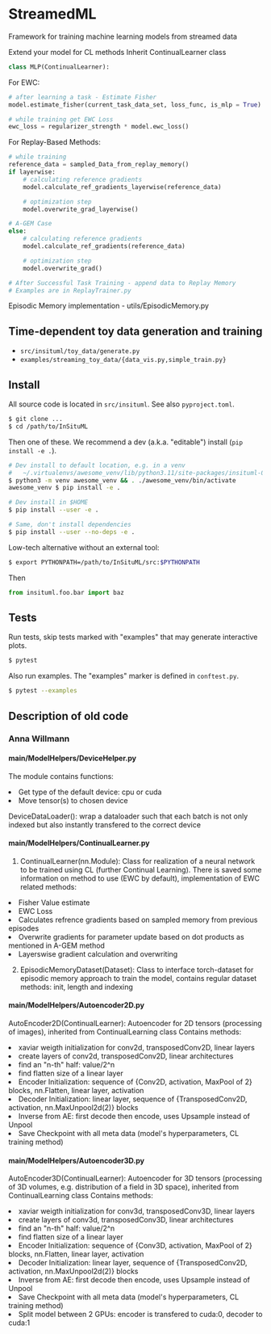 # StreamedML
Framework for training machine learning models from streamed data

Extend your model for CL methods
Inherit ContinualLearner class

```python
class MLP(ContinualLearner):
```

For EWC:
```python
# after learning a task - Estimate Fisher
model.estimate_fisher(current_task_data_set, loss_func, is_mlp = True)

# while training get EWC Loss
ewc_loss = regularizer_strength * model.ewc_loss()
```

For Replay-Based Methods:
```python
# while training
reference_data = sampled_Data_from_replay_memory()
if layerwise:
    # calculating reference gradients
    model.calculate_ref_gradients_layerwise(reference_data)

    # optimization step
    model.overwrite_grad_layerwise()

# A-GEM Case
else:
    # calculating reference gradients
    model.calculate_ref_gradients(reference_data)

    # optimization step
    model.overwrite_grad()

# After Successful Task Training - append data to Replay Memory
# Examples are in ReplayTrainer.py
```

Episodic Memory implementation - utils/EpisodicMemory.py

## Time-dependent toy data generation and training

* `src/insituml/toy_data/generate.py`
* `examples/streaming_toy_data/{data_vis.py,simple_train.py}`

## Install

All source code is located in `src/insituml`. See also `pyproject.toml`.

```sh
$ git clone ...
$ cd /path/to/InSituML
```

Then one of these. We recommend a dev (a.k.a. "editable") install
(`pip install -e .`).

```sh
# Dev install to default location, e.g. in a venv
#   ~/.virtualenvs/awesome_venv/lib/python3.11/site-packages/insituml-0.0.0.dist-info/
$ python3 -m venv awesome_venv && . ./awesome_venv/bin/activate
awesome_venv $ pip install -e .

# Dev install in $HOME
$ pip install --user -e .

# Same, don't install dependencies
$ pip install --user --no-deps -e .
```

Low-tech alternative without an external tool:

```sh
$ export PYTHONPATH=/path/to/InSituML/src:$PYTHONPATH
```

Then

```py
from insituml.foo.bar import baz
```

## Tests

Run tests, skip tests marked with "examples" that may generate interactive
plots.

```sh
$ pytest
```

Also run examples. The "examples" marker is defined in `conftest.py`.

```sh
$ pytest --examples
```

## Description of old code

### Anna Willmann

#### main/ModelHelpers/DeviceHelper.py

The module contains functions:
<li> Get type of the default device: cpu or cuda </li>
<li> Move tensor(s) to chosen device </li>

DeviceDataLoader(): wrap a dataloader such that each batch is not only indexed but also instantly transfered to
the correct device

#### main/ModelHelpers/ContinualLearner.py

1. ContinualLearner(nn.Module): Class for realization of a neural network to be trained using CL (further Continual Learning).
There is saved some information on method to use (EWC by default), implementation of EWC related
methods:
<li> Fisher Value estimate </li>
<li> EWC Loss </li> 
<li> Calculates refrence gradients based on sampled memory from previous episodes </li>
<li> Overwrite gradients for parameter update based on dot products as mentioned in A-GEM method </li>
<li> Layerswise gradient calculation and overwriting </li>


2. EpisodicMemoryDataset(Dataset): Class to interface torch-dataset for episodic memory approach to train the model,
contains regular dataset methods: init, length and indexing

#### main/ModelHelpers/Autoencoder2D.py

AutoEncoder2D(ContinualLearner): Autoencoder for 2D tensors (processing of images), inherited from ContinualLearning class
Contains methods:
<li> xaviar weigth initialization for conv2d, transposedConv2D, linear layers </li>
<li> create layers of conv2d, transposedConv2D, linear architectures </li>
<li> find an "n-th" half: value/2^n </li>
<li> find flatten size of a linear layer </li>
<li> Encoder Initialization: sequence of {Conv2D, activation, MaxPool of 2} blocks,
 nn.Flatten, linear layer, activation </li>
<li> Decoder Initialization: linear layer, sequence of {TransposedConv2D, activation, nn.MaxUnpool2d(2)} blocks </li>
<li> Inverse from AE: first decode then encode, uses Upsample instead of Unpool </li>
<li> Save Checkpoint with all meta data (model's hyperparameters, CL training method) </li>


#### main/ModelHelpers/Autoencoder3D.py

AutoEncoder3D(ContinualLearner): Autoencoder for 3D tensors (processing of 3D volumes, e.g. distribution of a field in 3D space), inherited from ContinualLearning class
Contains methods:
<li> xaviar weigth initialization for conv3d, transposedConv3D, linear layers </li>
<li> create layers of conv3d, transposedConv3D, linear architectures </li>
<li> find an "n-th" half: value/2^n </li>
<li> find flatten size of a linear layer </li>
<li> Encoder Initialization: sequence of {Conv3D, activation, MaxPool of 2} blocks,
 nn.Flatten, linear layer, activation </li>
<li> Decoder Initialization: linear layer, sequence of {TransposedConv2D, activation, nn.MaxUnpool2d(2)} blocks </li>
<li> Inverse from AE: first decode then encode, uses Upsample instead of Unpool </li>
<li> Save Checkpoint with all meta data (model's hyperparameters, CL training method) </li>
<li> Split model between 2 GPUs: encoder is transfered to cuda:0, decoder to cuda:1 </li>
